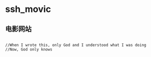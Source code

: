 # ssh_movic
## 电影网站
<pre><code>
//When I wrote this, only God and I understood what I was doing
//Now, God only knows
</code></pre>

